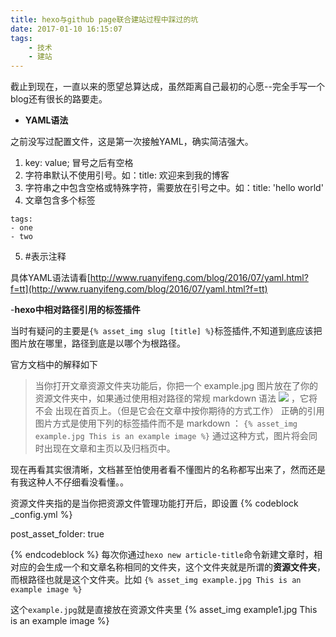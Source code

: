 ```yaml
---
title: hexo与github page联合建站过程中踩过的坑
date: 2017-01-10 16:15:07
tags: 
	- 技术
	- 建站
---
```

截止到现在，一直以来的愿望总算达成，虽然距离自己最初的心愿--完全手写一个blog还有很长的路要走。

- **YAML语法**
	
之前没写过配置文件，这是第一次接触YAML，确实简洁强大。

1. key: value; 冒号之后有空格
2. 字符串默认不使用引号。如：title: 欢迎来到我的博客
3. 字符串之中包含空格或特殊字符，需要放在引号之中。如：title: 'hello world'
4. 文章包含多个标签
```
tags:
- one
- two
```
5. #表示注释

具体YAML语法请看[http://www.ruanyifeng.com/blog/2016/07/yaml.html?f=tt](http://www.ruanyifeng.com/blog/2016/07/yaml.html?f=tt)

<!--more-->

-**hexo中相对路径引用的标签插件**

当时有疑问的主要是`{% asset_img slug [title] %}`标签插件,不知道到底应该把图片放在哪里，路径到底是以哪个为根路径。

官方文档中的解释如下
>当你打开文章资源文件夹功能后，你把一个 example.jpg 图片放在了你的资源文件夹中，如果通过使用相对路径的常规 markdown 语法 ![](/example.jpg) ，它将 不会 出现在首页上。（但是它会在文章中按你期待的方式工作）
正确的引用图片方式是使用下列的标签插件而不是 markdown ：
`{% asset_img example.jpg This is an example image %}`
通过这种方式，图片将会同时出现在文章和主页以及归档页中。

现在再看其实很清晰，文档甚至怕使用者看不懂图片的名称都写出来了，然而还是有我这种人不仔细看没看懂。。

资源文件夹指的是当你把资源文件管理功能打开后，即设置
{% codeblock _config.yml %}

post_asset_folder: true

{% endcodeblock %}
每次你通过`hexo new article-title`命令新建文章时，相对应的会生成一个和文章名称相同的文件夹，这个文件夹就是所谓的**资源文件夹**，而根路径也就是这个文件夹。比如
`{% asset_img example.jpg This is an example image %}`

这个`example.jpg`就是直接放在资源文件夹里
{% asset_img example1.jpg This is an example image %}